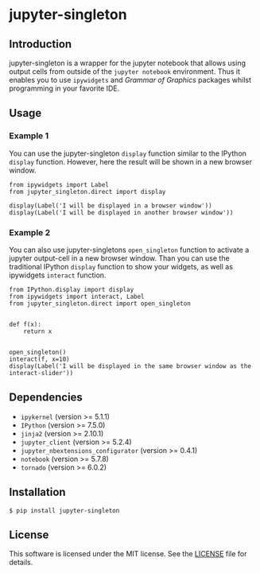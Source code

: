 # jupyter-singleton


## Introduction

jupyter-singleton is a wrapper for the jupyter notebook that allows using output cells from outside of the `jupyter notebook` environment. Thus it enables you to use `ipywidgets` and *Grammar of Graphics* packages whilst programming in your favorite IDE.


## Usage

### Example 1

You can use the jupyter-singleton `display` function similar to the IPython `display` function. However, here the result will be shown in a new browser window.

```
from ipywidgets import Label
from jupyter_singleton.direct import display

display(Label('I will be displayed in a browser window'))
display(Label('I will be displayed in another browser window'))
```

### Example 2

You can also use jupyter-singletons `open_singleton` function to activate a jupyter output-cell in a new browser window. Than you can use the traditional IPython `display` function to show your widgets, as well as ipywidgets `interact` function.

```
from IPython.display import display
from ipywidgets import interact, Label
from jupyter_singleton.direct import open_singleton


def f(x):
    return x


open_singleton()
interact(f, x=10)
display(Label('I will be displayed in the same browser window as the interact-slider'))

```


## Dependencies

- `ipykernel` (version >= 5.1.1)
- `IPython` (version >= 7.5.0)
- `jinja2` (version >= 2.10.1)
- `jupyter_client` (version >= 5.2.4)
- `jupyter_nbextensions_configurator` (version >= 0.4.1)
- `notebook` (version >= 5.7.8)
- `tornado` (version >= 6.0.2)


## Installation

```
$ pip install jupyter-singleton
```


## License

This software is licensed under the MIT license. See the [LICENSE](LICENSE) file
for details.

